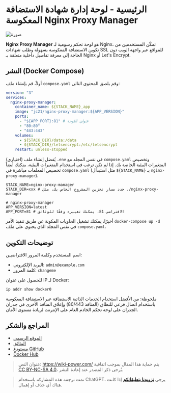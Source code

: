# الرئيسية - لوحة إدارة شهادة الاستضافة المعكوسة Nginx Proxy Manager

![صورة](https://media.wiki-power.com/img/20230408182138.png)

**Nginx Proxy Manager** هو لوحة تحكم رسومية لـ Nginx، تمكّن المستخدمين من تكوين الاستضافة المعكوسة بسهولة وطلب شهادات SSL للمواقع عبر واجهة الويب دون الحاجة إلى معرفة تفاصيل داخلية متعلقة بـ Nginx أو Let's Encrypt.

## النشر (Docker Compose)

أولاً، قم بإنشاء ملف `compose.yaml` وقم بلصق المحتوى التالي:

```yaml title="compose.yaml"
version: "3"
services:
  nginx-proxy-manager:
    container_name: ${STACK_NAME}_app
    image: "jc21/nginx-proxy-manager:${APP_VERSION}"
    ports:
      - "${APP_PORT}:81" # عنوان اللوحة
      - "80:80"
      - "443:443"
    volumes:
      - ${STACK_DIR}/data:/data
      - ${STACK_DIR}/letsencrypt:/etc/letsencrypt
    restart: unless-stopped
```

(اختياري) يُفضل إنشاء ملف `.env` في نفس المجلد مع `compose.yaml` وتخصيص المتغيرات البيئية الخاصة بك. إذا لم تكن ترغب في استخدام المتغيرات البيئية، يمكنك أيضاً تخصيص المعلمات مباشرة في `compose.yaml` (مثل استبدال `${STACK_NAME}` بـ `nginx-proxy-manager`).

```dotenv title=".env"
STACK_NAME=nginx-proxy-manager
STACK_DIR=xxx # حدد مسار تخزين المشروع الخاص بك، مثل ./nginx-proxy-manager

# nginx-proxy-manager
APP_VERSION=latest
APP_PORT=81 # الافتراضي 81، يمكنك تغييره وفقًا للوثائق
```

أخيرًا، يمكنك تشغيل الحاويات المكونة عن طريق تنفيذ الأمر `docker-compose up -d` في نفس المجلد الذي يحتوي على ملف `compose.yaml`.

## توضيحات التكوين

اسم المستخدم وكلمة المرور الافتراضيين:

- البريد الإلكتروني: `admin@example.com`
- كلمة المرور: `changeme`

للحصول على عنوان IP لـ Docker:

```shell
ip addr show docker0
```

ملحوظة: من الأفضل استخدام الخدمات الذاتية الاستضافة عبر الاستضافة المعكوسة باستخدام اتصال فرعي للنطاق (المنافذ 80/443) وإغلاق المنافذ الأخرى في جدران الجدران على لوحة تحكم الخادم العام على الإنترنت لزيادة مستوى الأمان.

## المراجع والشكر

- [الموقع الرسمي](https://nginxproxymanager.com)
- [الوثائق](https://nginxproxymanager.com/guide)
- [مستودع GitHub](https://github.com/NginxProxyManager/nginx-proxy-manager)
- [Docker Hub](https://hub.docker.com/r/jlesage/nginx-proxy-manager)

> عنوان النص: <https://wiki-power.com/>
> يتم حماية هذا المقال بموجب اتفاقية [CC BY-NC-SA 4.0](https://creativecommons.org/licenses/by/4.0/deed.zh)، يُرجى ذكر المصدر عند إعادة النشر.

> تمت ترجمة هذه المشاركة باستخدام ChatGPT، يرجى [**تزويدنا بتعليقاتكم**](https://github.com/linyuxuanlin/Wiki_MkDocs/issues/new) إذا كانت هناك أي حذف أو إهمال.
